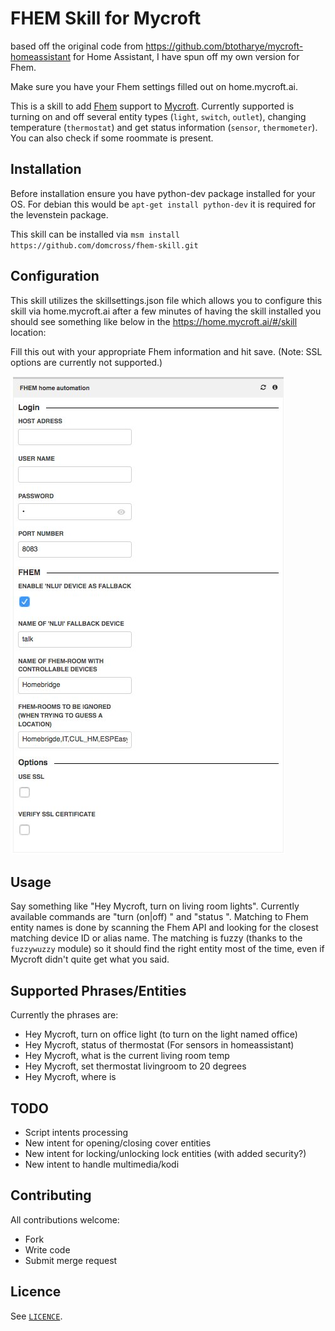 # FHEM Skill for Mycroft

based off the original code from https://github.com/btotharye/mycroft-homeassistant for Home Assistant, I have spun off my own version for Fhem.

Make sure you have your Fhem settings filled out on home.mycroft.ai.

This is a skill to add [Fhem](https://fhem.de) support to
[Mycroft](https://mycroft.ai). Currently supported is turning on and off several entity types (`light`, `switch`, `outlet`), changing temperature (`thermostat`) and get status information (`sensor`, `thermometer`). You can also check if some roommate is present.

## Installation
Before installation ensure you have python-dev package installed for your OS.  For debian this would be `apt-get install python-dev` it is required for the levenstein package.

This skill can be installed via `msm install https://github.com/domcross/fhem-skill.git`

## Configuration
This skill utilizes the skillsettings.json file which allows you to configure this skill via home.mycroft.ai after a few minutes of having the skill installed you should see something like below in the https://home.mycroft.ai/#/skill location:

Fill this out with your appropriate Fhem information and hit save.
(Note: SSL options are currently not supported.)

![Screenshot](screenshot.JPG?raw=true)

## Usage
Say something like "Hey Mycroft, turn on living room lights". Currently available commands are "turn (on|off) <device>" and "status <device>". 
Matching to Fhem entity names is done by scanning the Fhem API and looking for the closest matching device ID or alias name. The matching is fuzzy (thanks to the `fuzzywuzzy` module) so it should find the right entity most of the time, even if Mycroft didn't quite get what you said.  

## Supported Phrases/Entities
Currently the phrases are:
* Hey Mycroft, turn on office light (to turn on the light named office)
* Hey Mycroft, status of thermostat (For sensors in homeassistant)
* Hey Mycroft, what is the current living room temp
* Hey Mycroft, set thermostat livingroom to 20 degrees
* Hey Mycroft, where is <Name of roommate>

## TODO
 * Script intents processing
 * New intent for opening/closing cover entities
 * New intent for locking/unlocking lock entities (with added security?)
 * New intent to handle multimedia/kodi
 
## Contributing
All contributions welcome:
 * Fork
 * Write code
 * Submit merge request

## Licence
See [`LICENCE`](https://apache.org/licenses/LICENSE-2.0).
